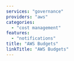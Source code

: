 ```yaml
---
services: "governance"
providers: "aws"
categories:
  - "cost management"
features:
  - "notifications"
title: "AWS Budgets"
linkTitle: "AWS Budgets"
---
```

